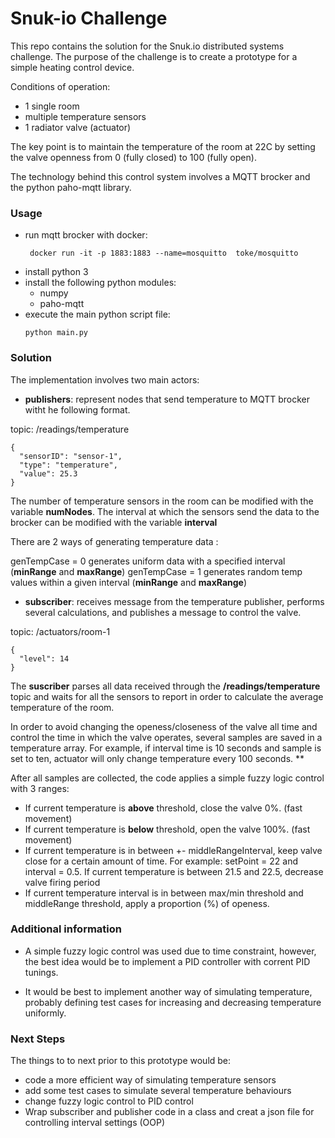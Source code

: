 # Snuk-io Challenge

This repo contains the solution for the Snuk.io distributed systems challenge. The purpose of the challenge is to create a prototype for a simple heating control device.

Conditions of operation:
- 1 single room
- multiple temperature sensors
- 1 radiator valve (actuator)

The key point is to maintain the temperature of the room at 22C by setting the valve openness from 0 (fully closed) to 100 (fully open).

The technology behind this control system involves a MQTT brocker and the python paho-mqtt library.

 ### Usage

* run mqtt brocker with docker:
   ```
    docker run -it -p 1883:1883 --name=mosquitto  toke/mosquitto
    ```
* install python 3
* install the following python modules:
    * numpy
    * paho-mqtt
* execute the main python script file:
    ```
    python main.py
    ```

### Solution

The implementation involves two main actors:

* **publishers**: represent nodes that send temperature to MQTT brocker witht he following format.

topic: /readings/temperature

```
{
  "sensorID": "sensor-1",
  "type": "temperature",
  "value": 25.3
}
```

The number of temperature sensors in the room can be modified with the variable **numNodes**.
The interval at which the sensors send the data to the brocker can be modified with the variable **interval**

There are 2 ways of generating temperature data :

genTempCase = 0 generates uniform data with a specified interval (**minRange** and  **maxRange**)
genTempCase = 1 generates random temp values within a given interval (**minRange** and  **maxRange**)

* **subscriber**: receives message from the temperature publisher, performs several calculations, and publishes a message to control the valve.

topic: /actuators/room-1
```
{
  "level": 14
}
```

The **suscriber** parses all data received through the **/readings/temperature** topic and waits for all the sensors to report in order to calculate the average temperature of the room.

In order to avoid changing the openess/closeness of the valve all time and control the time in which the valve operates, several samples are saved in a temperature array.
 For example, if interval time is 10 seconds and sample is set to ten, actuator will only change temperature every 100 seconds. **

 After all samples are collected, the code applies a simple fuzzy logic control with 3 ranges:

 * If current temperature is **above** threshold, close the valve 0%. (fast movement)
 * If current temperature is **below** threshold, open the valve 100%. (fast movement)
 * If current temperature is in between +- middleRangeInterval, keep valve close for a certain amount of time.
 For example: setPoint = 22 and interval = 0.5. If current temperature is between 21.5 and 22.5, decrease valve firing period
* If current temperature interval is in between max/min threshold and middleRange threshold, apply a proportion (%) of openess.

 ### Additional information

* A simple fuzzy logic control was used due to time constraint, however, the best idea would be to implement a PID controller with corrent PID tunings.

* It would be best to implement another way of simulating temperature, probably defining test cases for increasing and decreasing temperature uniformly.

 ### Next Steps

The things to to next prior to this prototype would be:

* code a more efficient way of simulating temperature sensors
* add some test cases to simulate several temperature behaviours
* change fuzzy logic control to PID control
* Wrap subscriber and publisher code in a class and creat a json file for controlling interval settings (OOP)
